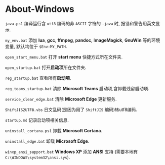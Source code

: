 # About-Windows

`java.ps1` 
编译运行含 `utf8` 编码的非 `ASCII` 字符的 `.java` 时, 报错和警告用英文显示. 

`my_env.bat` 
添加 **lua**, **gcc**, **ffmpeg**, **pandoc**, **ImageMagick**, **GnuWin** 等的环境变量, 默认均位于 `$Env:MY_PATH`.

`open_start_menu.bat` 
打开 **start menu** 快捷方式所在文件夹.

`open_startup.bat` 
打开**启动项**所在文件夹.

`reg_startup.bat` 
查看所有**启动项**.

`reg_teams_startup.bat` 
清除 **Microsoft Teams** 启动项,含卸载残留启动项.

`service_clear_edge.bat` 
清除 **Microsoft Edge** 更新服务.

`ShiftJIS2UTF8.vbs` 
日文乱码(是因为用了 `ShiftJIS` 编码)转utf8编码.

`startup.md` 
记录启动项相关信息.

`uninstall_cortana.ps1` 
卸载 **Microsoft Cortana**.

`uninstall_edge.bat` 
卸载 **Microsoft Edge**.

`winxp_ansi_support.bat` 
**Windows XP** 添加 **ANSI** 支持 (需要本地有 `C:\WINDOWS\system32\ansi.sys`).

